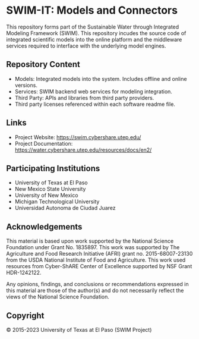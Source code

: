 # SWIM-IT: Models and Connectors
This repository forms part of the Sustainable Water through Integrated Modeling Framework (SWIM).
This repository incudes the source code of integrated scientific models into the online platform and
the middleware services required to interface with the underlying model engines.

## Repository Content
 - Models: Integrated models into the system. Includes offline and online versions.
 - Services: SWIM backend web services for modeling integration.
 - Third Party: APIs and libraries from third party providers.
 - Third party licenses referenced within each software readme file.

## Links
 - Project Website: https://swim.cybershare.utep.edu/
 - Project Documentation: https://water.cybershare.utep.edu/resources/docs/en2/

## Participating Institutions
+ University of Texas at El Paso
+ New Mexico State University
+ University of New Mexico
+ Michigan Technological University
+ Universidad Autonoma de Ciudad Juarez

## Acknowledgements
This material is based upon work supported by the National Science Foundation under Grant No. 1835897. This work was supported by The Agriculture and Food Research Initiative (AFRI) grant no. 2015-68007-23130 from the USDA National Institute of Food and Agriculture. This work used resources from Cyber-ShARE Center of Excellence supported by NSF Grant HDR-1242122.  

Any opinions, findings, and conclusions or recommendations expressed in this material are those of the author(s) and do not necessarily reflect the views of the National Science Foundation. 

## Copyright
© 2015-2023 University of Texas at El Paso (SWIM Project) 